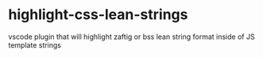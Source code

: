 # highlight-css-lean-strings
vscode plugin that will highlight zaftig or bss lean string format inside of JS template strings
